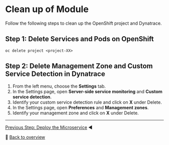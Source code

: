 # Clean up of Module

Follow the following steps to clean up the OpenShift project and Dynatrace.

## Step 1: Delete Services and Pods on OpenShift
```
oc delete project <project-XX>
```
    
## Step 2: Delete Management Zone and Custom Service Detection in Dynatrace
1. From the left menu, choose the **Settings** tab.
1. In the Settings page, open **Server-side service monitoring** and **Custom service detection**.
1. Identify your custom service detection rule and click on **X** under Delete.
1. In the Settings page, open **Preferences** and **Management zones**.
1. Identify your management zone and click on **X** under Delete.

---

[Previous Step: Deploy the Microservice](../6_Deploy_the_Microservice)
:arrow_backward:

:arrow_up_small: [Back to overview](../)